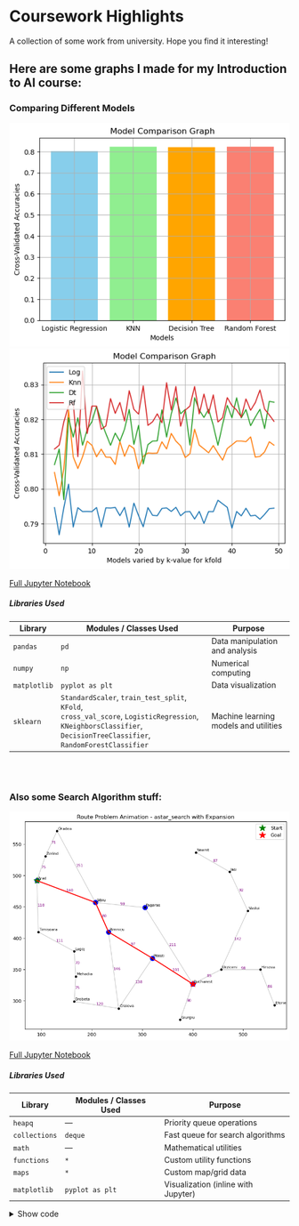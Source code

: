 # Coursework Highlights
A collection of some work from university. Hope you find it interesting! 

## Here are some graphs I made for my Introduction to AI course: 

### Comparing Different Models

![Screenshot1](IntroToAI/modelComp1.png)
![Screenshot2](IntroToAI/modelComp2.png)

[Full Jupyter Notebook](IntroToAI/Titanic_Survival_PredHW4.ipynb)

##### Libraries Used

| Library      | Modules / Classes Used                                                                                                                                                   | Purpose                               |
| ------------ | ------------------------------------------------------------------------------------------------------------------------------------------------------------------------ | ------------------------------------- |
| `pandas`     | `pd`                                                                                                                                                                     | Data manipulation and analysis        |
| `numpy`      | `np`                                                                                                                                                                     | Numerical computing                   |
| `matplotlib` | `pyplot as plt`                                                                                                                                                          | Data visualization                    |
| `sklearn`    | `StandardScaler`, `train_test_split`, `KFold`,<br>`cross_val_score`, `LogisticRegression`,<br>`KNeighborsClassifier`, `DecisionTreeClassifier`, `RandomForestClassifier` | Machine learning models and utilities |

<br>
<br>

### Also some Search Algorithm stuff: 
![Screenshot](IntroToAI/searchAlgsImg.png)

[Full Jupyter Notebook](https://github.com/shp5238/CourseworkHighlights/blob/main/IntroToAI/search_algorithms%20-%20HA2.ipynb)

##### Libraries Used

| Library       | Modules / Classes Used | Purpose                             |
| ------------- | ---------------------- | ----------------------------------- |
| `heapq`       | —                      | Priority queue operations           |
| `collections` | `deque`                | Fast queue for search algorithms    |
| `math`        | —                      | Mathematical utilities              |
| `functions`   | `*`                    | Custom utility functions            |
| `maps`        | `*`                    | Custom map/grid data                |
| `matplotlib`  | `pyplot as plt`        | Visualization (inline with Jupyter) |

<details>
  <summary>Show code</summary>

  ```c
int main(int argc, const char * argv[]){ 
    if (argc == 1){//uses standard input when no files in command line
        readFile(stdin);
        lines ++; //accounts for lack of new line in input for first line
        printf("%3d %6d (stdin)\n", sloc, lines);
    }else{ //reads the command line parameters
        for (int i = 1; i< argc; i++){ //loop through files
            sloc = 0; 
            lines = 0; //reset sloc and lines each loop

            FILE *fp = fopen(argv[i], "r"); //open file
            
            if (fp == NULL){ //error if file DNE 
                perror("Could not open file.\n");
                return 1; //indicate error
            }

            readFile(fp); //process file
            printf("%3d %6d %s\n", sloc, lines, argv[i]);
            fclose(fp); //close file
        }
    }
    
    if (argc > 2){ //if more than one file, print the totals
        printf("%3d %6d Total\n", totalSloc, totalLines);
    }
    return 0;
}
  ```
  <summary>Show code</summary>
<details>

